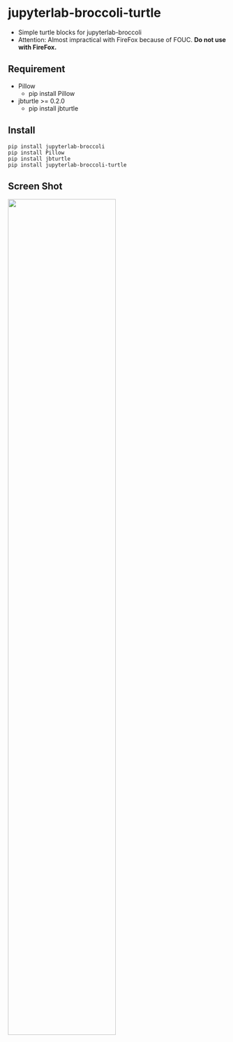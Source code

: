 # jupyterlab-broccoli-turtle

* Simple turtle blocks for jupyterlab-broccoli
* Attention: Almost impractical with FireFox because of FOUC. **Do not use with FireFox.**


## Requirement
* Pillow
  * pip install Pillow
* jbturtle >= 0.2.0
  * pip install jbturtle

## Install
```
pip install jupyterlab-broccoli
pip install Pillow
pip install jbturtle
pip install jupyterlab-broccoli-turtle
```

## Screen Shot
<img width="70%" src="https://github.com/fiseki/jupyterlab-broccoli-turtle/assets/95947474/b620ef04-ce52-4c7f-b426-9830baed25b3">
<br>
